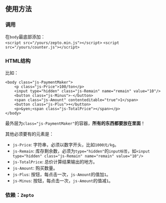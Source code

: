 ## 使用方法

### 调用
在`body`最底部添加：     
`<script src="/yours/zepto.min.js"></script>`
`<script src="/yours/counter.js"></script>`

### HTML结构

比如：    

```
<body class="js-PaymentMaker">
	<p class="js-Price">100/ton</p>
	<input type="hidden" class="js-Remain" name="remain" value="10"/>
	<button class="js-Minus">-</button>
	<span class="js-Amount" contenteditable="true">1</span>
	<button class="js-Plus">+</button>
	<p>&yen;<span class="js-TotalPrice"></span></p>
</body>
```

最外层为`class="js-PaymentMaker"`的容器，**所有的东西都要放在里面**！

其他必须要有的元素是：   

* `js-Price`: 字符串，必须以数字开头，比如`1000元/kg`。
* `js-Remain`: 库存剩余数，必须为`type="hidden"`的`input标签`，如`<input type="hidden" class="js-Remain" name="remain" value="10"/>`
*  `js-TotalPrice`: 总价计算结果输出的地方。
*  `js-Amount`: 购买数量。
*  `js-Plus`: 按钮，每点击一次，`js-Amount`的值加`1`。
*  `js-Minus`: 按钮，每点击一次，`js-Amount`的值减`1`。

### 依赖：`Zepto`